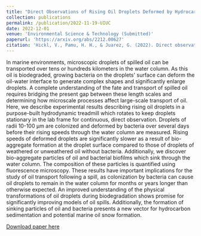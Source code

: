 ```yaml
---
title: "Direct Observations of Rising Oil Droplets Deformed by Hydrocarbonoclastic Bacteria"
collection: publications
permalink: /publication/2022-11-19-UIUC
date: 2022-12-01 
venue: 'Environmental Science & Technology (Submitted)'
paperurl: 'https://arxiv.org/abs/2212.00627' 
citation: 'Hickl, V., Pamu, H. H., & Juarez, G. (2022). Direct observations of rising oil droplets deformed by hydrocarbonoclastic bacteria. arXiv preprint arXiv:2212.00627.'
---
```

 
 
 
In marine environments, microscopic droplets of spilled oil can be transported over tens or hundreds kilometers in the water column. As this oil is biodegraded, growing bacteria on the droplets' surface can deform the oil-water interface to generate complex shapes and significantly enlarge droplets. A complete understanding of the fate and transport of spilled oil requires bridging the present gap between these length scales and determining how microscale processes affect large-scale transport of oil. Here, we describe experimental results describing rising oil droplets in a purpose-built hydrodynamic treadmill which rotates to keep droplets stationary in the lab frame for continuous, direct observation. Droplets of radii 10-100 μm are colonized and deformed by bacteria over several days before their rising speeds through the water column are measured. Rising speeds of deformed droplets are significantly slower as a result of bio-aggregate formation at the droplet surface compared to those of droplets of weathered or unweathered oil without bacteria. Additionally, we discover bio-aggregate particles of oil and bacterial biofilms which sink through the water column. The composition of these particles is quantified using fluorescence microscopy. These results have important implications for the study of oil transport following a spill, as colonization by bacteria can cause oil droplets to remain in the water column for months or years longer than otherwise expected. An improved understanding of the physical transformations of oil droplets during biodegradation shows promise for significantly improving models of oil spills. Additionally, the formation of sinking particles of oil and bacteria presents a new vector for hydrocarbon sedimentation and potential marine oil snow formation.

[Download paper here](https://arxiv.org/pdf/2212.00627.pdf)

<!---
Recommended citation: Hickl, Vincent & Pamu, Hima & Juarez, Gabriel. (2022). "Direct observations of rising oil droplets deformed by hydrocarbonoclastic bacteria" https://doi.org/10.48550/arXiv.2212.00627 <i>Journal 1</i>. 1(1).
--->

<!---
excerpt: In marine environments, microscopic droplets of spilled oil can be transported over tens or hundreds kilometers in the water column. As this oil is biodegraded, growing bacteria on the droplets' surface can deform the oil-water interface to generate complex shapes and significantly enlarge droplets. A complete understanding of the fate and transport of spilled oil requires bridging the present gap between these length scales and determining how microscale processes affect large-scale transport of oil. Here, we describe experimental results describing rising oil droplets in a purpose-built hydrodynamic treadmill which rotates to keep droplets stationary in the lab frame for continuous, direct observation. Droplets of radii 10-100 μm are colonized and deformed by bacteria over several days before their rising speeds through the water column are measured. Rising speeds of deformed droplets are significantly slower as a result of bio-aggregate formation at the droplet surface compared to those of droplets of weathered or unweathered oil without bacteria. Additionally, we discover bio-aggregate particles of oil and bacterial biofilms which sink through the water column. The composition of these particles is quantified using fluorescence microscopy. These results have important implications for the study of oil transport following a spill, as colonization by bacteria can cause oil droplets to remain in the water column for months or years longer than otherwise expected. An improved understanding of the physical transformations of oil droplets during biodegradation shows promise for significantly improving models of oil spills. Additionally, the formation of sinking particles of oil and bacteria presents a new vector for hydrocarbon sedimentation and potential marine oil snow formation.
--->
